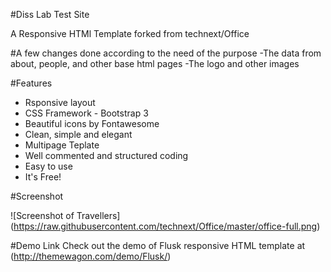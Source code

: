 #Diss Lab Test Site

A Responsive HTMl Template forked from technext/Office

#A few changes done according to the need of the purpose
-The data from about, people, and other base html pages
-The logo and other images

#Features

- Rsponsive layout
- CSS Framework - Bootstrap 3
- Beautiful icons by Fontawesome
- Clean, simple and elegant
- Multipage Teplate
- Well commented and structured coding
- Easy to use
- It's Free!

#Screenshot


![Screenshot of Travellers]
(https://raw.githubusercontent.com/technext/Office/master/office-full.png)

#Demo Link
Check out the demo of Flusk responsive HTML template at (http://themewagon.com/demo/Flusk/)


